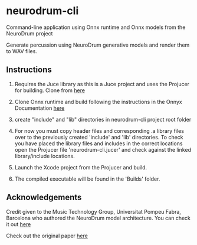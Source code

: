 # neurodrum-cli
Command-line application using Onnx runtime and Onnx models from the NeuroDrum project

Generate percussion using NeuroDrum generative models and render them to WAV files.

## Instructions
1. Requires the Juce library as this is a Juce project and uses the Projucer for building. Clone from [here](https://github.com/juce-framework/JUCE)

2. Clone Onnx runtime and build following the instructions in the Onnyx Documentation [here](https://onnxruntime.ai/docs/how-to/build/inferencing.html)

3. create "include" and "lib" directories in neurodrum-cli project root folder

4. For now you must copy header files and corresponding .a library files over to the previously created 'include' and 'lib' directories. To check you have placed the library files and includes in the correct locations open the Projucer file 'neurodrum-cli.jucer' and check against the linked library/include locations.

5. Launch the Xcode project from the Projucer and build.

6. The compiled executable will be found in the 'Builds' folder.

## Acknowledgements

Credit given to the Music Technology Group, Universitat Pompeu Fabra, Barcelona who authored the NeuroDrum model architecture. You can check it out [here](https://github.com/pc2752/percussive_synth)

Check out the original paper [here](https://arxiv.org/abs/1911.11853)
